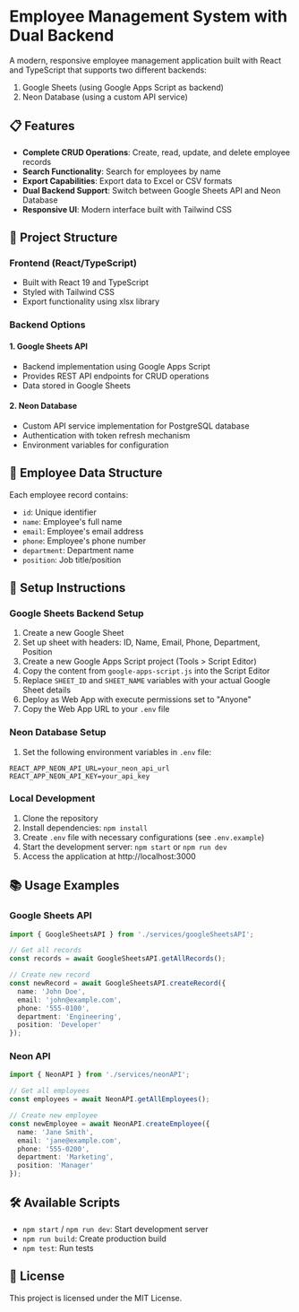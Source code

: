 # Employee Management System with Dual Backend

A modern, responsive employee management application built with React and TypeScript that supports two different backends:
1. Google Sheets (using Google Apps Script as backend)
2. Neon Database (using a custom API service)

## 📋 Features

- **Complete CRUD Operations**: Create, read, update, and delete employee records
- **Search Functionality**: Search for employees by name
- **Export Capabilities**: Export data to Excel or CSV formats
- **Dual Backend Support**: Switch between Google Sheets API and Neon Database
- **Responsive UI**: Modern interface built with Tailwind CSS

## 🧩 Project Structure

### Frontend (React/TypeScript)
- Built with React 19 and TypeScript
- Styled with Tailwind CSS
- Export functionality using xlsx library

### Backend Options

#### 1. Google Sheets API
- Backend implementation using Google Apps Script
- Provides REST API endpoints for CRUD operations
- Data stored in Google Sheets

#### 2. Neon Database
- Custom API service implementation for PostgreSQL database
- Authentication with token refresh mechanism
- Environment variables for configuration

## 🔧 Employee Data Structure

Each employee record contains:
- `id`: Unique identifier
- `name`: Employee's full name
- `email`: Employee's email address
- `phone`: Employee's phone number
- `department`: Department name
- `position`: Job title/position

## 🚀 Setup Instructions

### Google Sheets Backend Setup

1. Create a new Google Sheet
2. Set up sheet with headers: ID, Name, Email, Phone, Department, Position
3. Create a new Google Apps Script project (Tools > Script Editor)
4. Copy the content from `google-apps-script.js` into the Script Editor
5. Replace `SHEET_ID` and `SHEET_NAME` variables with your actual Google Sheet details
6. Deploy as Web App with execute permissions set to "Anyone"
7. Copy the Web App URL to your `.env` file

### Neon Database Setup

1. Set the following environment variables in `.env` file:
```
REACT_APP_NEON_API_URL=your_neon_api_url
REACT_APP_NEON_API_KEY=your_api_key
```

### Local Development

1. Clone the repository
2. Install dependencies: `npm install`
3. Create `.env` file with necessary configurations (see `.env.example`)
4. Start the development server: `npm start` or `npm run dev`
5. Access the application at http://localhost:3000

## 📚 Usage Examples

### Google Sheets API

```typescript
import { GoogleSheetsAPI } from './services/googleSheetsAPI';

// Get all records
const records = await GoogleSheetsAPI.getAllRecords();

// Create new record
const newRecord = await GoogleSheetsAPI.createRecord({
  name: 'John Doe',
  email: 'john@example.com',
  phone: '555-0100',
  department: 'Engineering',
  position: 'Developer'
});
```

### Neon API

```typescript
import { NeonAPI } from './services/neonAPI';

// Get all employees
const employees = await NeonAPI.getAllEmployees();

// Create new employee
const newEmployee = await NeonAPI.createEmployee({
  name: 'Jane Smith',
  email: 'jane@example.com',
  phone: '555-0200',
  department: 'Marketing',
  position: 'Manager'
});
```

## 🛠 Available Scripts

- `npm start` / `npm run dev`: Start development server
- `npm run build`: Create production build
- `npm test`: Run tests

## 📄 License

This project is licensed under the MIT License.
